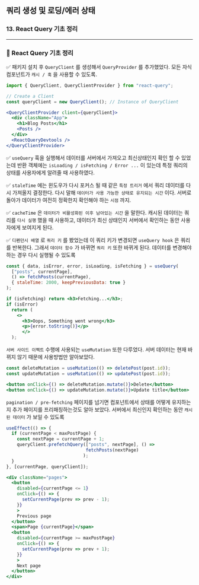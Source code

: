 ## 쿼리 생성 및 로딩/에러 상태
### 13. React Query 기초 정리
---------------------------------------------

### 📌 React Query 기초 정리

✅ 패키지 설치 후 `QueryClient` 를 생성해서 `QueryProvider` 를 추가했었다. 모든 자식 컴포넌트가 `캐시 / 훅` 을 사용할 수 있도록.

```jsx
import { QueryClient, QueryClientProvider } from "react-query";

// Create a Client
const queryClient = new QueryClient(); // Instance of QueryClient

<QueryClientProvider client={queryClient}>
  <div className="App">
    <h1>Blog Posts</h1>
    <Posts />
  </div>
  <ReactQueryDevtools />
</QueryClientProvider>
```

✅ `useQuery` 훅을 실행해서 데이터를 서버에서 가져오고 최신상태인지 확인 할 수 있었는데 반환 객체에는 `isLoading / isFetching / Error ...` 이 있는데 특정 쿼리의 상태를 사용자에게 알려줄 때 사용하였다.

✅ `staleTime` 에는 윈도우가 다시 포커스 될 때 같은 `특정 트리거` 에서 쿼리 데이터를 다시 가져올지 결정한다. 다시 말해 `데이터가 사용 가능한 상태로 유지되는 시간` 이다. 서버로 돌아가 데이터가 여전히 정확한지 확인해야 하는 `시점` 까지.

✅ `cacheTime` 은 `데이터가 비활성화된 이후 남아있는 시간` 을 말한다. 캐시된 데이터는 쿼리를 `다시 실행` 했을 때 사용하고, 데이터가 최신 상태인지 서버에서 확인하는 동안 사용자에게 보여지게 된다.

✅ `디펜던시 배열` 로 `쿼리 키` 를 봤었는데 이 쿼리 키가 변경되면 `useQuery hook` 은 쿼리를 반복한다. 그래서 `데이터 함수` 가 바뀌면 `쿼리 키` 또한 바뀌게 된다. 데이터를 변경해야 하는 경우 다시 실행될 수 있도록

```jsx
const { data, isError, error, isLoading, isFetching } = useQuery(
  ["posts", currentPage],
  () => fetchPosts(currentPage),
  { staleTime: 2000, keepPreviousData: true }
);

if (isFetching) return <h3>Fetching...</h3>;
if (isError)
  return (
    <>
      <h3>Oops, Something went wrong</h3>
      <p>{error.toString()}</p>
      </>
  );
```

`서버 사이드 이펙트` 수행에 사용되는 `useMutation` 또한 다루었다. 서버 데이터는 현재 바뀌지 않기 때문에 사용방법만 알아보았다.

```jsx
const deleteMutation = useMutation(() => deletePost(post.id));
const updateMutation = useMutation(() => updatePost(post.id));

<button onClick={() => deleteMutation.mutate()}>Delete</button>
<button onClick={() => updateMutation.mutate()}>Update title</button>
```

`pagination / pre-fetching` 
페이지를 넘기면 컴포넌트에서 상태를 어떻게 유지하는지 추가 페이지를 프리패칭하는것도 알아 보았다. 서버에서 최신인지 확인하는 동안 `캐시된 데이터` 가 보일 수 있도록

```jsx
useEffect(() => {
  if (currentPage < maxPostPage) {
    const nextPage = currentPage + 1;
    queryClient.prefetchQuery(["posts", nextPage], () =>
                              fetchPosts(nextPage)
                             );
  }
}, [currentPage, queryClient]);

<div className="pages">
  <button
    disabled={currentPage <= 1}
    onClick={() => {
      setCurrentPage(prev => prev - 1);
    }}
    >
    Previous page
  </button>
  <span>Page {currentPage}</span>
  <button
    disabled={currentPage >= maxPostPage}
    onClick={() => {
      setCurrentPage(prev => prev + 1);
    }}
    >
    Next page
  </button>
</div>
```